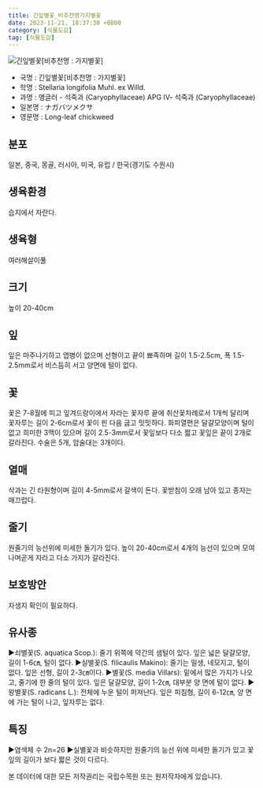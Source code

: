 ```yaml
---
title: 긴잎별꽃_비추천명가지별꽃
date: 2023-11-21, 18:37:30 +0800
category: [식물도감]
tag: [식물도감]
---
```




![긴잎별꽃[비추천명 : 가지별꽃]](http://www.nature.go.kr/fileUpload/plants/basic/Caryophyllaceae/Stellaria/10280/1_th2.JPG)
- 국명 : 긴잎별꽃[비추천명 : 가지별꽃]
- 학명 : Stellaria longifolia Muhl. ex Willd.
- 과명 : 앵글러 - 석죽과 (Caryophyllaceae) APG Ⅳ- 석죽과 (Caryophyllaceae)
- 일본명 : ナガバツメクサ
- 영문명 : Long-leaf chickweed


## 분포
일본, 중국, 몽골, 러시아, 미국, 유럽 / 한국(경기도 수원시) 
## 생육환경
습지에서 자란다.
## 생육형
여러해살이풀
## 크기
높이 20-40cm
## 잎
잎은 마주나기하고 엽병이 없으며 선형이고 끝이 뾰족하며 길이 1.5-2.5cm, 폭 1.5-2.5mm로서 비스듬히 서고 양면에 털이 없다.
## 꽃
꽃은 7-8월에 피고 잎겨드랑이에서 자라는 꽃자루 끝에 취산꽃차례로서 1개씩 달리며 꽃자루는 길이 2-6cm로서 꽃이 핀 다음 굽고 밋밋하다. 화피열편은 달걀모양이며 털이 없고 희미한 3맥이 있으며 길이 2.5-3mm로서 꽃잎보다 다소 짧고 꽃잎은 끝이 2개로 갈라진다. 수술은 5개, 암술대는 3개이다.
## 열매
삭과는 긴 타원형이며 길이 4-5mm로서 갈색이 돈다. 꽃받침이 오래 남아 있고 종자는 매끄럽다.
## 줄기
원줄기의 능선위에 미세한 돌기가 있다. 높이 20-40cm로서 4개의 능선이 있으며 모여나며곧게 자라고 다소 가지가 갈라진다.
## 보호방안
자생지 확인이 필요하다.
## 유사종
▶쇠별꽃(S. aquatica Scop.): 줄기 위쪽에 약간의 샘털이 있다. 잎은 넓은 달걀모양, 길이 1-6㎝, 털이 없다. ▶실별꽃(S. filicaulis Makino): 줄기는 밀생, 네모지고, 털이 없다. 잎은 선형, 길이 2-3㎝이다. ▶별꽃(S. media Villars): 밑에서 많은 가지가 나오고, 줄기에 한 줄의 털이 있다. 잎은 달걀모양, 길이 1-2㎝, 대부분 양 면에 털이 없다.▶왕별꽃(S. radicans L.): 전체에 누운 털이 퍼져난다. 잎은 피침형, 길이 6-12㎝, 양 면에 가는 털이 나고, 잎자루는 없다.
## 특징
▶염색체 수 2n=26▶실별꽃과 비슷하지만 원줄기의 능선 위에 미세한 돌기가 있고 꽃잎의 길이가 보다 짧은 것이 다르다.






본 데이터에 대한 모든 저작권리는 국립수목원 또는 원저작자에게 있습니다.
